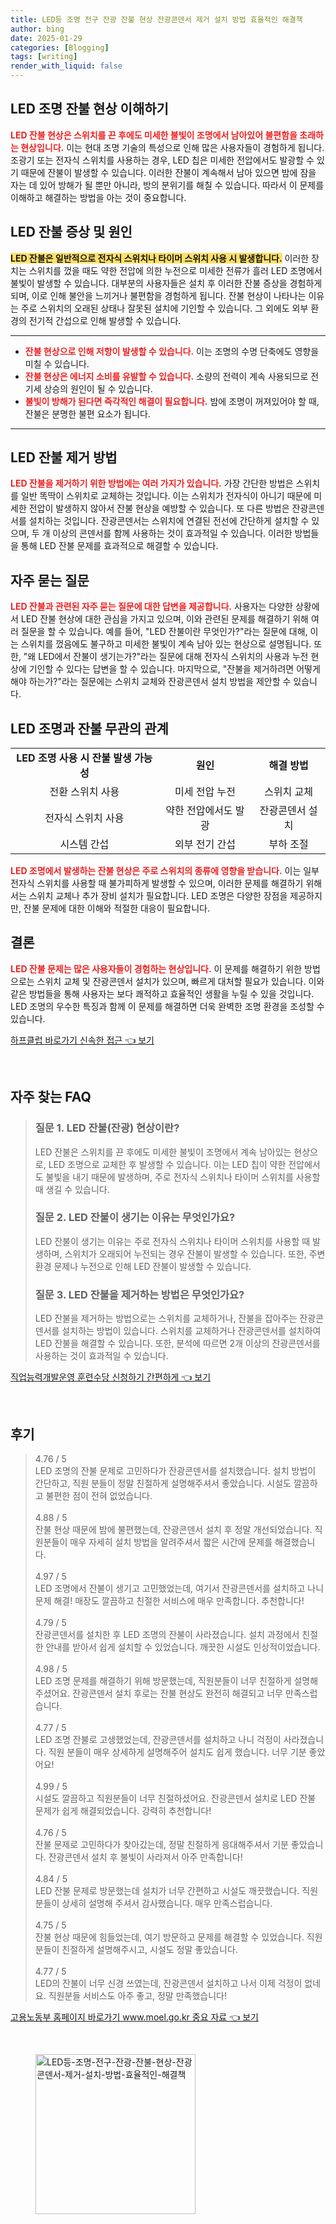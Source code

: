 ```yaml
---
title: LED등 조명 전구 잔광 잔불 현상 잔광콘덴서 제거 설치 방법 효율적인 해결책
author: bing
date: 2025-01-29
categories: [Blogging]
tags: [writing]
render_with_liquid: false
---
```



<h2 id='LED_조명_잔불_현상_이해하기'>LED 조명 잔불 현상 이해하기</h2>

<p><b><span style="color: #ee2323;">LED 잔불 현상은 스위치를 끈 후에도 미세한 불빛이 조명에서 남아있어 불편함을 초래하는 현상입니다.</span></b> 이는 현대 조명 기술의 특성으로 인해 많은 사용자들이 경험하게 됩니다. 조광기 또는 전자식 스위치를 사용하는 경우, LED 칩은 미세한 전압에서도 발광할 수 있기 때문에 잔불이 발생할 수 있습니다. 이러한 잔불이 계속해서 남아 있으면 밤에 잠을 자는 데 있어 방해가 될 뿐만 아니라, 방의 분위기를 해칠 수 있습니다. 따라서 이 문제를 이해하고 해결하는 방법을 아는 것이 중요합니다.</p>

<h2 id='LED_잔불_증상_및_원인'>LED 잔불 증상 및 원인</h2>

<p><b><span style="background-color: #ffe066;">LED 잔불은 일반적으로 전자식 스위치나 타이머 스위치 사용 시 발생합니다.</span></b> 이러한 장치는 스위치를 껐을 때도 약한 전압에 의한 누전으로 미세한 전류가 흘러 LED 조명에서 불빛이 발생할 수 있습니다. 대부분의 사용자들은 설치 후 이러한 잔불 증상을 경험하게 되며, 이로 인해 불안을 느끼거나 불편함을 경험하게 됩니다. 잔불 현상이 나타나는 이유는 주로 스위치의 오래된 상태나 잘못된 설치에 기인할 수 있습니다. 그 외에도 외부 환경의 전기적 간섭으로 인해 발생할 수 있습니다.</p>

<hr />

<ul>
    <li><b><span style="color: #ee2323;">잔불 현상으로 인해 저항이 발생할 수 있습니다.</span></b> 이는 조명의 수명 단축에도 영향을 미칠 수 있습니다.</li>
    <li><b><span style="color: #ee2323;">잔불 현상은 에너지 소비를 유발할 수 있습니다.</span></b> 소량의 전력이 계속 사용되므로 전기세 상승의 원인이 될 수 있습니다.</li>
    <li><b><span style="color: #ee2323;">불빛이 방해가 된다면 즉각적인 해결이 필요합니다.</span></b> 밤에 조명이 꺼져있어야 할 때, 잔불은 분명한 불편 요소가 됩니다.</li>
</ul>

<hr />

<h2 id='LED_잔불_제거_방법'>LED 잔불 제거 방법</h2>

<p><b><span style="color: #ee2323;">LED 잔불을 제거하기 위한 방법에는 여러 가지가 있습니다.</span></b> 가장 간단한 방법은 스위치를 일반 똑딱이 스위치로 교체하는 것입니다. 이는 스위치가 전자식이 아니기 때문에 미세한 전압이 발생하지 않아서 잔불 현상을 예방할 수 있습니다. 또 다른 방법은 잔광콘덴서를 설치하는 것입니다. 잔광콘덴서는 스위치에 연결된 전선에 간단하게 설치할 수 있으며, 두 개 이상의 콘덴서를 함께 사용하는 것이 효과적일 수 있습니다. 이러한 방법들을 통해 LED 잔불 문제를 효과적으로 해결할 수 있습니다.</p>

<h2 id='자주_묻는_질문'>자주 묻는 질문</h2>

<p><b><span style="color: #ee2323;">LED 잔불과 관련된 자주 묻는 질문에 대한 답변을 제공합니다.</span></b> 사용자는 다양한 상황에서 LED 잔불 현상에 대한 관심을 가지고 있으며, 이와 관련된 문제를 해결하기 위해 여러 질문을 할 수 있습니다. 예를 들어, "LED 잔불이란 무엇인가?"라는 질문에 대해, 이는 스위치를 껐음에도 불구하고 미세한 불빛이 계속 남아 있는 현상으로 설명됩니다. 또한, "왜 LED에서 잔불이 생기는가?"라는 질문에 대해 전자식 스위치의 사용과 누전 현상에 기인할 수 있다는 답변을 할 수 있습니다. 마지막으로, "잔불을 제거하려면 어떻게 해야 하는가?"라는 질문에는 스위치 교체와 잔광콘덴서 설치 방법을 제안할 수 있습니다.</p>

<h2 id='LED_조명과_잔불_무관의_관계'>LED 조명과 잔불 무관의 관계</h2>

<table>
    <tr>
        <td style="text-align: center; height: 17px;"><b>LED 조명 사용 시 잔불 발생 가능성</b></td>
        <td style="text-align: center; height: 17px;"><b>원인</b></td>
        <td style="text-align: center; height: 17px;"><b>해결 방법</b></td>
    </tr>
    <tr>
        <td style="text-align: center; height: 17px;">전환 스위치 사용</td>
        <td style="text-align: center; height: 17px;">미세 전압 누전</td>
        <td style="text-align: center; height: 17px;">스위치 교체</td>
    </tr>
    <tr>
        <td style="text-align: center; height: 17px;">전자식 스위치 사용</td>
        <td style="text-align: center; height: 17px;">약한 전압에서도 발광</td>
        <td style="text-align: center; height: 17px;">잔광콘덴서 설치</td>
    </tr>
    <tr>
        <td style="text-align: center; height: 17px;">시스템 간섭</td>
        <td style="text-align: center; height: 17px;">외부 전기 간섭</td>
        <td style="text-align: center; height: 17px;">부하 조절</td>
    </tr>
</table>

<p><b><span style="color: #ee2323;">LED 조명에서 발생하는 잔불 현상은 주로 스위치의 종류에 영향을 받습니다.</span></b> 이는 일부 전자식 스위치를 사용할 때 불가피하게 발생할 수 있으며, 이러한 문제를 해결하기 위해서는 스위치 교체나 추가 장비 설치가 필요합니다. LED 조명은 다양한 장점을 제공하지만, 잔불 문제에 대한 이해와 적절한 대응이 필요합니다.</p>

<h2 id='결론'>결론</h2>

<p><b><span style="color: #ee2323;">LED 잔불 문제는 많은 사용자들이 경험하는 현상입니다.</span></b> 이 문제를 해결하기 위한 방법으로는 스위치 교체 및 잔광콘덴서 설치가 있으며, 빠르게 대처할 필요가 있습니다. 이와 같은 방법들을 통해 사용자는 보다 쾌적하고 효율적인 생활을 누릴 수 있을 것입니다. LED 조명의 우수한 특징과 함께 이 문제를 해결하면 더욱 완벽한 조명 환경을 조성할 수 있습니다.</p>


<p><a class="click-button" title="하프클럽 바로가기 신속한 접근" href="https://adkhouse.github.io/posts/%ED%95%98%ED%94%84%ED%81%B4%EB%9F%BD-%EB%B0%94%EB%A1%9C%EA%B0%80%EA%B8%B0-%EC%8B%A0%EC%86%8D%ED%95%9C-%EC%A0%91%EA%B7%BC/" rel="dofollow">하프클럽 바로가기 신속한 접근 👈 보기</a></p><br>
<h2 id='자주_찾는_FAQ'>자주 찾는 FAQ</h2>
<div itemscope="" itemtype="https://schema.org/FAQPage"> 
<blockquote> 
<div itemscope="" itemprop="mainEntity" itemtype="https://schema.org/Question"> 
<h3 itemprop="name">질문 1. LED 잔불(잔광) 현상이란?</h3> 
<div itemscope="" itemprop="acceptedAnswer" itemtype="https://schema.org/Answer"> 
<span itemprop="text"> 
<p>LED 잔불은 스위치를 끈 후에도 미세한 불빛이 조명에서 계속 남아있는 현상으로, LED 조명으로 교체한 후 발생할 수 있습니다. 이는 LED 칩이 약한 전압에서도 불빛을 내기 때문에 발생하며, 주로 전자식 스위치나 타이머 스위치를 사용할 때 생길 수 있습니다.</p> 
</span> 
</div> 
</div> 

<div itemscope="" itemprop="mainEntity" itemtype="https://schema.org/Question"> 
<h3 itemprop="name">질문 2. LED 잔불이 생기는 이유는 무엇인가요?</h3> 
<div itemscope="" itemprop="acceptedAnswer" itemtype="https://schema.org/Answer"> 
<span itemprop="text"> 
<p>LED 잔불이 생기는 이유는 주로 전자식 스위치나 타이머 스위치를 사용할 때 발생하며, 스위치가 오래되어 누전되는 경우 잔불이 발생할 수 있습니다. 또한, 주변 환경 문제나 누전으로 인해 LED 잔불이 발생할 수 있습니다.</p> 
</span> 
</div> 
</div> 

<div itemscope="" itemprop="mainEntity" itemtype="https://schema.org/Question"> 
<h3 itemprop="name">질문 3. LED 잔불을 제거하는 방법은 무엇인가요?</h3> 
<div itemscope="" itemprop="acceptedAnswer" itemtype="https://schema.org/Answer"> 
<span itemprop="text"> 
<p>LED 잔불을 제거하는 방법으로는 스위치를 교체하거나, 잔불을 잡아주는 잔광콘덴서를 설치하는 방법이 있습니다. 스위치를 교체하거나 잔광콘덴서를 설치하여 LED 잔불을 해결할 수 있습니다. 또한, 분석에 따르면 2개 이상의 잔광콘덴서를 사용하는 것이 효과적일 수 있습니다.</p> 
</span> 
</div> 
</div> 
</blockquote> 
</div>
<p><a class="click-button" title="직업능력개발운영 훈련수당 신청하기 간편하게" href="https://adkhouse.github.io/posts/%EC%A7%81%EC%97%85%EB%8A%A5%EB%A0%A5%EA%B0%9C%EB%B0%9C%EC%9A%B4%EC%98%81-%ED%9B%88%EB%A0%A8%EC%88%98%EB%8B%B9-%EC%8B%A0%EC%B2%AD%ED%95%98%EA%B8%B0-%EA%B0%84%ED%8E%B8%ED%95%98%EA%B2%8C/" rel="dofollow">직업능력개발운영 훈련수당 신청하기 간편하게 👈 보기</a></p><br>
<h2 id='후기'>후기</h2>
<div itemscope itemtype="https://schema.org/Product">
  <blockquote>
  <div itemprop="review" itemscope itemtype="https://schema.org/Review">
      <div itemprop="reviewRating" itemscope itemtype="https://schema.org/Rating"> <span itemprop="ratingValue">4.76</span> / <span itemprop="bestRating">5</span> </div>
      <span itemprop="reviewBody">LED 조명의 잔불 문제로 고민하다가 잔광콘덴서를 설치했습니다. 설치 방법이 간단하고, 직원 분들이 정말 친절하게 설명해주셔서 좋았습니다. 시설도 깔끔하고 불편한 점이 전혀 없었습니다.</span>
  </div>
  <br>
  <div itemprop="review" itemscope itemtype="https://schema.org/Review">
      <div itemprop="reviewRating" itemscope itemtype="https://schema.org/Rating"> <span itemprop="ratingValue">4.88</span> / <span itemprop="bestRating">5</span> </div>
      <span itemprop="reviewBody">잔불 현상 때문에 밤에 불편했는데, 잔광콘덴서 설치 후 정말 개선되었습니다. 직원분들이 매우 자세히 설치 방법을 알려주셔서 짧은 시간에 문제를 해결했습니다.</span>
  </div>
  <br>
  <div itemprop="review" itemscope itemtype="https://schema.org/Review">
      <div itemprop="reviewRating" itemscope itemtype="https://schema.org/Rating"> <span itemprop="ratingValue">4.97</span> / <span itemprop="bestRating">5</span> </div>
      <span itemprop="reviewBody">LED 조명에서 잔불이 생기고 고민했었는데, 여기서 잔광콘덴서를 설치하고 나니 문제 해결! 매장도 깔끔하고 친절한 서비스에 매우 만족합니다. 추천합니다!</span>
  </div>
  <br>
  <div itemprop="review" itemscope itemtype="https://schema.org/Review">
      <div itemprop="reviewRating" itemscope itemtype="https://schema.org/Rating"> <span itemprop="ratingValue">4.79</span> / <span itemprop="bestRating">5</span> </div>
      <span itemprop="reviewBody">잔광콘덴서를 설치한 후 LED 조명의 잔불이 사라졌습니다. 설치 과정에서 친절한 안내를 받아서 쉽게 설치할 수 있었습니다. 깨끗한 시설도 인상적이었습니다.</span>
  </div>
  <br>
  <div itemprop="review" itemscope itemtype="https://schema.org/Review">
      <div itemprop="reviewRating" itemscope itemtype="https://schema.org/Rating"> <span itemprop="ratingValue">4.98</span> / <span itemprop="bestRating">5</span> </div>
      <span itemprop="reviewBody">LED 조명 문제를 해결하기 위해 방문했는데, 직원분들이 너무 친절하게 설명해 주셨어요. 잔광콘덴서 설치 후로는 잔불 현상도 완전히 해결되고 너무 만족스럽습니다.</span>
  </div>
  <br>
  <div itemprop="review" itemscope itemtype="https://schema.org/Review">
      <div itemprop="reviewRating" itemscope itemtype="https://schema.org/Rating"> <span itemprop="ratingValue">4.77</span> / <span itemprop="bestRating">5</span> </div>
      <span itemprop="reviewBody">LED 조명 잔불로 고생했었는데, 잔광콘덴서를 설치하고 나니 걱정이 사라졌습니다. 직원 분들이 매우 상세하게 설명해주어 설치도 쉽게 했습니다. 너무 기분 좋았어요!</span>
  </div>
  <br>
  <div itemprop="review" itemscope itemtype="https://schema.org/Review">
      <div itemprop="reviewRating" itemscope itemtype="https://schema.org/Rating"> <span itemprop="ratingValue">4.99</span> / <span itemprop="bestRating">5</span> </div>
      <span itemprop="reviewBody">시설도 깔끔하고 직원분들이 너무 친절하셨어요. 잔광콘덴서 설치로 LED 잔불 문제가 쉽게 해결되었습니다. 강력히 추천합니다!</span>
  </div>
  <br>
  <div itemprop="review" itemscope itemtype="https://schema.org/Review">
      <div itemprop="reviewRating" itemscope itemtype="https://schema.org/Rating"> <span itemprop="ratingValue">4.76</span> / <span itemprop="bestRating">5</span> </div>
      <span itemprop="reviewBody">잔불 문제로 고민하다가 찾아갔는데, 정말 친절하게 응대해주셔서 기분 좋았습니다. 잔광콘덴서 설치 후 불빛이 사라져서 아주 만족합니다!</span>
  </div>
  <br>
  <div itemprop="review" itemscope itemtype="https://schema.org/Review">
      <div itemprop="reviewRating" itemscope itemtype="https://schema.org/Rating"> <span itemprop="ratingValue">4.84</span> / <span itemprop="bestRating">5</span> </div>
      <span itemprop="reviewBody">LED 잔불 문제로 방문했는데 설치가 너무 간편하고 시설도 깨끗했습니다. 직원분들이 상세히 설명해 주셔서 감사했습니다. 매우 만족스럽습니다.</span>
  </div>
  <br>
  <div itemprop="review" itemscope itemtype="https://schema.org/Review">
      <div itemprop="reviewRating" itemscope itemtype="https://schema.org/Rating"> <span itemprop="ratingValue">4.75</span> / <span itemprop="bestRating">5</span> </div>
      <span itemprop="reviewBody">잔불 현상 때문에 힘들었는데, 여기 방문하고 문제를 해결할 수 있었습니다. 직원분들이 친절하게 설명해주시고, 시설도 정말 좋았습니다.</span>
  </div>
  <br>
  <div itemprop="review" itemscope itemtype="https://schema.org/Review">
      <div itemprop="reviewRating" itemscope itemtype="https://schema.org/Rating"> <span itemprop="ratingValue">4.77</span> / <span itemprop="bestRating">5</span> </div>
      <span itemprop="reviewBody">LED의 잔불이 너무 신경 쓰였는데, 잔광콘덴서 설치하고 나서 이제 걱정이 없네요. 직원분들 서비스도 아주 좋고, 정말 만족했습니다!</span>
  </div>
  </blockquote>
</div>
<p><a class="click-button" title="고용노동부 홈페이지 바로가기 www.moel.go.kr 중요 자료" href="https://adkhouse.github.io/posts/%EA%B3%A0%EC%9A%A9%EB%85%B8%EB%8F%99%EB%B6%80-%ED%99%88%ED%8E%98%EC%9D%B4%EC%A7%80-%EB%B0%94%EB%A1%9C%EA%B0%80%EA%B8%B0-www.moel.go.kr-%EC%A4%91%EC%9A%94-%EC%9E%90%EB%A3%8C/" rel="dofollow">고용노동부 홈페이지 바로가기 www.moel.go.kr 중요 자료 👈 보기</a></p><br>
<figure class="image"><img src="https://adkhouse.github.io/assets/img/thumbnail/LED등-조명-전구-잔광-잔불-현상-잔광콘덴서-제거-설치-방법-효율적인-해결책.webp" alt="LED등-조명-전구-잔광-잔불-현상-잔광콘덴서-제거-설치-방법-효율적인-해결책" width="256" height="256"></figure>
